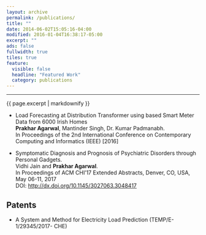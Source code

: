 ```yaml
---
layout: archive
permalink: /publications/
title: ""
date: 2014-06-02T15:05:16-04:00
modified: 2016-01-04T16:38:17-05:00
excerpt: ""
ads: false
fullwidth: true
tiles: true
feature:
  visible: false
  headline: "Featured Work"
  category: publications
---
```

<hr>
{{ page.excerpt | markdownify }}

* Load Forecasting at Distribution Transformer using based Smart Meter Data from 6000 Irish Homes <br>
<b>Prakhar Agarwal</b>, Mantinder Singh, Dr. Kumar Padmanabh. <br>
In Proceedings of the 2nd International Conference on Contemporary Computing and Informatics (IEEE) [2016]

* Symptomatic Diagnosis and Prognosis of Psychiatric Disorders through Personal Gadgets.<br>
Vidhi Jain and <b>Prakhar Agarwal</b>.<br>
In Proceedings of ACM CHI’17 Extended Abstracts, Denver, CO, USA, May 06-11, 2017<br>
DOI: http://dx.doi.org/10.1145/3027063.3048417

## Patents

* A System and Method for Electricity Load Prediction (TEMP/E-1/29345/2017- CHE)
